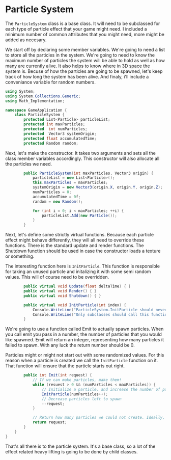 # Particle System

The ```ParticleSystem``` class is a base class. It will need to be subclassed for each type of particle effect that your game might need. I included a minimum number of common attributes that you might need, more might be added as necesary.


We start off by declaring some member variables. We're going to need a list to store all the particles in the system. We're going to need to know the maximum number of particles the system will be able to hold as well as how many are currently alive. It also helps to know where in 3D space the system is. Becuse of how the particles are going to be spawned, let's keep track of how long the system has been alive. And finaly, i'll include a conveniance variable for random numbers.
```cs
using System;
using System.Collections.Generic;
using Math_Implementation;

namespace GameApplication {
    class ParticleSystem {
        protected List<Particle> particleList;
        protected int maxParticles;
        protected  int numParticles;
        protected  Vector3 systemOrigin;
        protected float accumulatedTime;
        protected Random random;
```

Next, let's make the constructor. It takes two arguments and sets all the class member variables accordingly. This constructor will also allocate all the particles we need. 

```cs
        public ParticleSystem(int maxParticles, Vector3 origin) {
            particleList = new List<Particle>();
            this.maxParticles = maxParticles;
            systemOrigin = new Vector3(origin.X, origin.Y, origin.Z);
            numParticles = 0;
            accumulatedTime = 0f;
            random = new Random();

            for (int i = 0; i < maxParticles; ++i) {
                particleList.Add(new Particle());
            }
        }
```

Next, let's define some strictly virtual functions. Because each particle effect might behave differently, they will all need to override these functions. There is the standard update and render functions. The Shutdown function should be used in case the constructor loads a texture or something.

The interesting function here is ```InitParticle```. This function is responsible for taking an unused particle and initalizing it with some semi random values. This will of course need to be overridden.

```cs
        public virtual void Update(float deltaTime) { }
        public virtual void Render() { }
        public virtual void Shutdown() { }

        public virtual void InitParticle(int index) {
            Console.WriteLine("ParticleSystem.InitParticle should never be called directly");
            Console.WriteLine("Only subclasses should call this function!");
        }
```

We're going to use a function called Emit to actually spawn particles. When you call emit you pass in a number, the number of particles that you would like spawned. Emit will return an integer, representing how many particles it failed to spawn. With any luck the return number should be 0.

Particles might or might not start out with some randomized values. For this reason when a particle is created we call the ```InitParticle``` function on it. That function will ensure that the particle starts out right.
```cs
        public int Emit(int request) {
            // If we can make particles, make them!
            while (resuest > 0 && (numParticles < maxParticles)) {
                // Initialize a particle, and increase the number of particles 
                InitParticle(numParticles++);
                // Decrease particles left to spawn
                --request;
            }

            // Return how many particles we could not create. Ideally, should be 0
            return request;
        }
    }
}
```

That's all there is to the particle system. It's a base class, so a lot of the effect related heavy lifting is going to be done by child classes. 